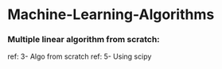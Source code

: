 # Machine-Learning-Algorithms

### Multiple linear algorithm from scratch:

ref: 3- Algo from scratch
ref: 5- Using scipy
